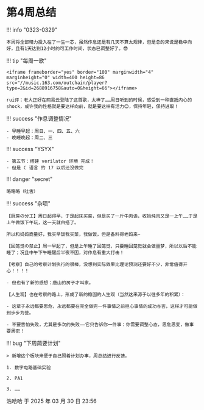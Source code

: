 # 第4周总结

!!! info "0323-0329"

    本周将全部精力投入在了一生一芯，虽然作息还是有几天不算太规律，但是总的来说是稳中向好，且有1天达到12小时的可工作时间，状态已调整好了。😎
    
!!! tip "每周一歌"

    <iframe frameborder="yes" border="100" marginwidth="4" marginheight="0" width=400 height=86 src="//music.163.com/outchain/player?type=2&id=2688916758&auto=0&height=66"></iframe>

    rui评：老大正好在网易云登陆了这首歌，太棒了……周日听到的时候，感受到一种直抵内心的 shock，或许我的性格就是要这样向前，就是要这样有活力😉，保持年轻，保持进取！
    
!!! success "作息调整情况"

    - 早睡早起：周日、一、四、五、六
    - 晚睡晚起：周二、三

!!! success "YSYX"

    - 第五节：搭建 verilator 环境 完成！
    - 但是 C 语言 的 17 以后还没做完

!!! danger "secret"

    略略略（吐舌）

!!! success "杂项"

    【厨房の分工】周日起得早，于是起床买菜，但是买了一斤牛肉诶，收拾炖肉又是一上午……于是上午做饭下午玩，这一天就白搭了。

    所以和妈妈商量好，我买早饭我买菜，我做饭，但是备料得老妈来~

    【回笼觉の禁止】周一早起了，但是上午睡了回笼觉，只要睡回笼觉就会做噩梦，所以以后不能睡了；况且中午下午睡醒后半夜不困，对作息有重大打击！

    【考察】自己的考察计划执行的很棒，没想到实际效果比理论预测还要好不少，非常值得开心！！！！

    - 但也有了新的感想：唐山的房子才叫家。

    【人生观】也在考察的路上，形成了新的稳固的人生观（当然这来源于以往多年的积累）：

    - 这辈子永远都要思危，永远都要在完全做完一件事情之前担心事情的成功与否，这样才可能做到步步为营。

    - 不要害怕失败，尤其是多次的失败——它只告诉你一件事：你需要调整心态，思危思变，做事要周密！

!!! bug "下周简要计划"

    > 新增这个板块来便于自己照着计划办事，周总结进行反馈。

    1. 数字电路基础实验
    
    2. PA1
    
    3. ……

浩哈哈 于 2025 年 03 月 30 日 23:56